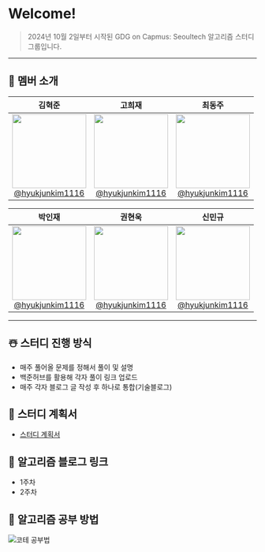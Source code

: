 # Welcome!

> 2024년 10월 2일부터 시작된 GDG on Capmus: Seoultech 알고리즘 스터디 그룹입니다.

---

## 👥 멤버 소개

<div align="center">

|                                                        **김혁준**                                                         |                                                        **고희재**                                                         |                                                        **최동주**                                                         |
| :-----------------------------------------------------------------------------------------------------------------------: | :-----------------------------------------------------------------------------------------------------------------------: | :-----------------------------------------------------------------------------------------------------------------------: |
| [<img src="https://picsum.photos/150/150" height=150 width=150> <br/> @hyukjunkim1116](https://github.com/hyukjunkim1116) | [<img src="https://picsum.photos/150/150" height=150 width=150> <br/> @hyukjunkim1116](https://github.com/hyukjunkim1116) | [<img src="https://picsum.photos/150/150" height=150 width=150> <br/> @hyukjunkim1116](https://github.com/hyukjunkim1116) |

|                                                        **박인재**                                                         |                                                        **권현욱**                                                         |                                                        **신민규**                                                         |
| :-----------------------------------------------------------------------------------------------------------------------: | :-----------------------------------------------------------------------------------------------------------------------: | :-----------------------------------------------------------------------------------------------------------------------: |
| [<img src="https://picsum.photos/150/150" height=150 width=150> <br/> @hyukjunkim1116](https://github.com/hyukjunkim1116) | [<img src="https://picsum.photos/150/150" height=150 width=150> <br/> @hyukjunkim1116](https://github.com/hyukjunkim1116) | [<img src="https://picsum.photos/150/150" height=150 width=150> <br/> @hyukjunkim1116](https://github.com/hyukjunkim1116) |

</div>

---

## ☃️ 스터디 진행 방식

- 매주 풀어올 문제를 정해서 풀이 및 설명
- 백준허브를 활용해 각자 풀이 링크 업로드
- 매주 각자 블로그 글 작성 후 하나로 통합(기술블로그)

## 📝 스터디 계획서

- [스터디 계획서](https://honey-fridge-6af.notion.site/GDGoC-4th-108622145bd980cc88fdcee300b66f18)

## 💬 알고리즘 블로그 링크

- 1주차
- 2주차

## 👏 알고리즘 공부 방법
![코테 공부법](https://github.com/user-attachments/assets/fdec2f3f-60d7-4d71-a193-8ca33fc19d50)
